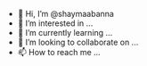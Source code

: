 - 👋 Hi, I’m @shaymaabanna
- 👀 I’m interested in ...
- 🌱 I’m currently learning ...
- 💞️ I’m looking to collaborate on ...
- 📫 How to reach me ...

<!---
shaymaabanna/shaymaabanna is a ✨ special ✨ repository because its `README.md` (this file) appears on your GitHub profile.
You can click the Preview link to take a look at your changes.
--->
